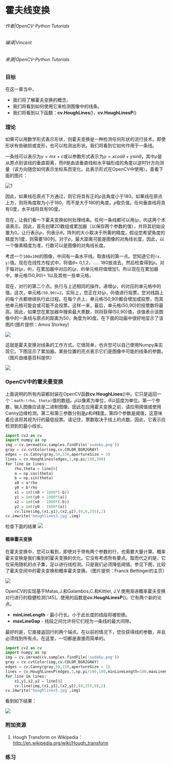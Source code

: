 # 霍夫线变换

###### 作者|OpenCV-Python Tutorials
###### 编译|Vincent
###### 来源|OpenCV-Python Tutorials 

### 目标
在这一章当中， 
- 我们将了解霍夫变换的概念。
- 我们将看到如何使用它来检测图像中的线条。
- 我们将看到以下函数：**cv.HoughLines**()，**cv.HoughLinesP**()

### 理论

如果可以用数学形式表示形状，则霍夫变换是一种检测任何形状的流行技术。即使形状有些破损或变形，也可以检测出形状。我们将看到它如何作用于一条线。

一条线可以表示为$y = mx + c$或以参数形式表示为$\rho=xcosθ+ysinθ$，其中$\rho$是从原点到该线的垂直距离，而$\theta$是由该垂直线和水平轴形成的角度以逆时针方向测量（该方向随您如何表示坐标系而变化。此表示形式在OpenCV中使用）。查看下面的图片： 

![1](http://qiniu.aihubs.net/1.png)

因此，如果线在原点下方通过，则它将具有正的$\rho$且角度小于180。如果线在原点上方，则将角度取为小于180，而不是大于180的角度。$\rho$取负值。任何垂直线将具有0度，水平线将具有90度。
 
现在，让我们看一下霍夫变换如何处理线条。任何一条线都可以用$(ρ，θ)$这两个术语表示。因此，首先创建2D数组或累加器（以保存两个参数的值），并将其初始设置为$0$。让行表示$ρ$，列表示$θ$。阵列的大小取决于所需的精度。假设您希望角度的精度为1度，则需要180列。对于$ρ$，最大距离可能是图像的对角线长度。因此，以一个像素精度为准，行数可以是图像的对角线长度。

考虑一个`100x100`的图像，中间有一条水平线。取直线的第一点。您知道它的`(x，y)`值。现在在线性方程式中，将值$θ$= 0,1,2，..... 180放进去，然后检查得到$ρ$。对于每对$(ρ，θ)$，在累加器中对应的$(ρ，θ)$单元格将值增加1。所以现在在累加器中，单元格(50,90)= 1以及其他一些单元格。

现在，对行的第二个点。执行与上述相同的操作。递增$(\rho，\theta)$对应的单元格中的值。这次，单元格`(50,90)=2`。实际上，您正在对$(ρ，θ)$值进行投票。您对线路上的每个点都继续执行此过程。在每个点上，单元格(50,90)都会增加或投票，而其他单元格可能会或可能不会投票。这样一来，最后，单元格(50,90)的投票数将最高。因此，如果您在累加器中搜索最大票数，则将获得(50,90)值，该值表示该图像中的一条线与原点的距离为50，角度为90度。在下面的动画中很好地显示了该图片(图片提供：Amos Storkey)

![](http://qiniu.aihubs.net/houghlinesdemo.gif)

这就是霍夫变换对线条的工作方式。它很简单，也许您可​​以自己使用Numpy来实现它。下图显示了累加器。某些位置的亮点表示它们是图像中可能的线条的参数。（图片由维基百科提供）

![](http://qiniu.aihubs.net/houghlines2.jpg)

### OpenCV中的霍夫曼变换

上面说明的所有内容都封装在OpenCV函数**cv.HoughLines**()中。它只是返回一个：`math:(rho，theta)`值的数组。$ρ$以像素为单位，$θ$以弧度为单位。第一个参数，输入图像应该是二进制图像，因此在应用霍夫变换之前，请应用阈值或使用Canny边缘检测。第二和第三参数分别是$ρ$和$θ$精度。第四个参数是阈值，这意味着应该将其视为行的最低投票。请记住，票数取决于线上的点数。因此，它表示应检测到的最小线长。

```python
import cv2 as cv
import numpy as np
img = cv.imread(cv.samples.findFile('sudoku.png'))
gray = cv.cvtColor(img,cv.COLOR_BGR2GRAY)
edges = cv.Canny(gray,50,150,apertureSize = 3)
lines = cv.HoughLines(edges,1,np.pi/180,200)
for line in lines:
    rho,theta = line[0]
    a = np.cos(theta)
    b = np.sin(theta)
    x0 = a*rho
    y0 = b*rho
    x1 = int(x0 + 1000*(-b))
    y1 = int(y0 + 1000*(a))
    x2 = int(x0 - 1000*(-b))
    y2 = int(y0 - 1000*(a))
    cv.line(img,(x1,y1),(x2,y2),(0,0,255),2)
cv.imwrite('houghlines3.jpg',img)
```

检查下面的结果
![](http://qiniu.aihubs.net/houghlines3.jpg)

#### 概率霍夫变换

在霍夫变换中，您可以看到，即使对于带有两个参数的行，也需要大量计算。概率霍夫变换是我们看到的霍夫变换的优化。它没有考虑所有要点。取而代之的是，它仅采用随机的点子集，足以进行线检测。只是我们必须降低阈值。参见下图，比较了霍夫空间中的霍夫变换和概率霍夫变换。（图片提供：Franck Bettinger的主页）

![](http://qiniu.aihubs.net/houghlines4.png)

OpenCV的实现基于Matas,J.和Galambos,C.和Kittler, J.V.使用渐进概率霍夫变换对行进行的稳健检测[145]。使用的函数是**cv.HoughLinesP**()。它有两个新的论点。
- **minLineLength** - 最小行长。小于此长度的线段将被拒绝。
- **maxLineGap** - 线段之间允许将它们视为一条线的最大间隙。

最好的是，它直接返回行的两个端点。在以前的情况下，您仅获得线的参数，并且必须找到所有点。在这里，一切都是直接而简单的。

```python
import cv2 as cv
import numpy as np
img = cv.imread(cv.samples.findFile('sudoku.png'))
gray = cv.cvtColor(img,cv.COLOR_BGR2GRAY)
edges = cv.Canny(gray,50,150,apertureSize = 3)
lines = cv.HoughLinesP(edges,1,np.pi/180,100,minLineLength=100,maxLineGap=10)
for line in lines:
    x1,y1,x2,y2 = line[0]
    cv.line(img,(x1,y1),(x2,y2),(0,255,0),2)
cv.imwrite('houghlines5.jpg',img)
```

看到如下结果：

![](http://qiniu.aihubs.net/houghlines5.jpg)

### 附加资源

1. Hough Transform on Wikipedia：http://en.wikipedia.org/wiki/Hough_transform

### 练习